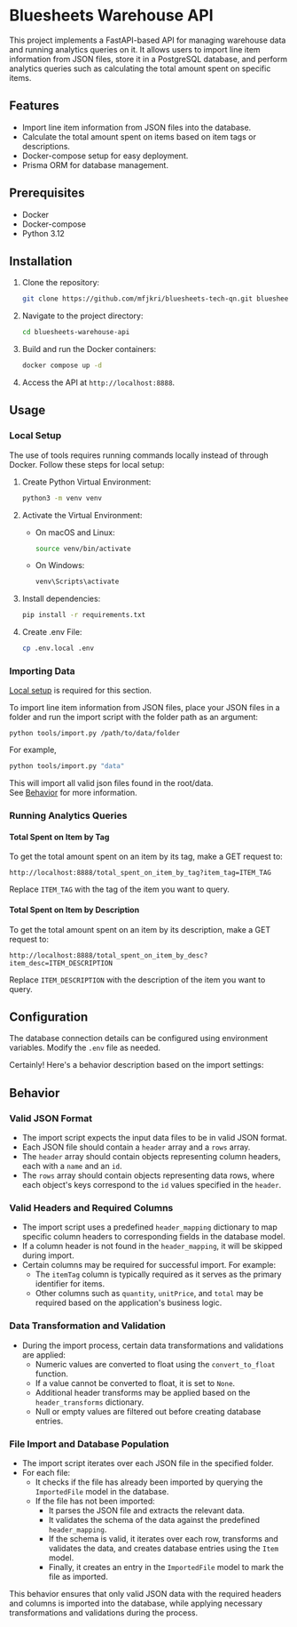 # Bluesheets Warehouse API

This project implements a FastAPI-based API for managing warehouse data and running analytics queries on it. It allows users to import line item information from JSON files, store it in a PostgreSQL database, and perform analytics queries such as calculating the total amount spent on specific items.

## Features

- Import line item information from JSON files into the database.
- Calculate the total amount spent on items based on item tags or descriptions.
- Docker-compose setup for easy deployment.
- Prisma ORM for database management.

## Prerequisites

- Docker
- Docker-compose
- Python 3.12

## Installation

1. Clone the repository:

   ```bash
   git clone https://github.com/mfjkri/bluesheets-tech-qn.git bluesheets-warehouse-api
   ```

2. Navigate to the project directory:

   ```bash
   cd bluesheets-warehouse-api
   ```

3. Build and run the Docker containers:

   ```bash
   docker compose up -d
   ```

4. Access the API at `http://localhost:8888`.

## Usage

### Local Setup

The use of tools requires running commands locally instead of through Docker. Follow these steps for local setup:

1. Create Python Virtual Environment:

   ```bash
   python3 -m venv venv
   ```

2. Activate the Virtual Environment:

   - On macOS and Linux:

     ```bash
     source venv/bin/activate
     ```

   - On Windows:

     ```powershell
     venv\Scripts\activate
     ```

3. Install dependencies:

   ```bash
   pip install -r requirements.txt
   ```

4. Create .env File:

   ```bash
   cp .env.local .env
   ```

### Importing Data

[Local setup](#local-setup) is required for this section.

To import line item information from JSON files, place your JSON files in a folder and run the import script with the folder path as an argument:

```
python tools/import.py /path/to/data/folder
```

For example,

```bash
python tools/import.py "data"
```

This will import all valid json files found in the root/data.\
See [Behavior](#behavior) for more information.

### Running Analytics Queries

#### Total Spent on Item by Tag

To get the total amount spent on an item by its tag, make a GET request to:

```
http://localhost:8888/total_spent_on_item_by_tag?item_tag=ITEM_TAG
```

Replace `ITEM_TAG` with the tag of the item you want to query.

#### Total Spent on Item by Description

To get the total amount spent on an item by its description, make a GET request to:

```
http://localhost:8888/total_spent_on_item_by_desc?item_desc=ITEM_DESCRIPTION
```

Replace `ITEM_DESCRIPTION` with the description of the item you want to query.

## Configuration

The database connection details can be configured using environment variables. Modify the `.env` file as needed.

Certainly! Here's a behavior description based on the import settings:

## Behavior

### Valid JSON Format

- The import script expects the input data files to be in valid JSON format.
- Each JSON file should contain a `header` array and a `rows` array.
- The `header` array should contain objects representing column headers, each with a `name` and an `id`.
- The `rows` array should contain objects representing data rows, where each object's keys correspond to the `id` values specified in the `header`.

### Valid Headers and Required Columns

- The import script uses a predefined `header_mapping` dictionary to map specific column headers to corresponding fields in the database model.
- If a column header is not found in the `header_mapping`, it will be skipped during import.
- Certain columns may be required for successful import. For example:
  - The `itemTag` column is typically required as it serves as the primary identifier for items.
  - Other columns such as `quantity`, `unitPrice`, and `total` may be required based on the application's business logic.

### Data Transformation and Validation

- During the import process, certain data transformations and validations are applied:
  - Numeric values are converted to float using the `convert_to_float` function.
  - If a value cannot be converted to float, it is set to `None`.
  - Additional header transforms may be applied based on the `header_transforms` dictionary.
  - Null or empty values are filtered out before creating database entries.

### File Import and Database Population

- The import script iterates over each JSON file in the specified folder.
- For each file:
  - It checks if the file has already been imported by querying the `ImportedFile` model in the database.
  - If the file has not been imported:
    - It parses the JSON file and extracts the relevant data.
    - It validates the schema of the data against the predefined `header_mapping`.
    - If the schema is valid, it iterates over each row, transforms and validates the data, and creates database entries using the `Item` model.
    - Finally, it creates an entry in the `ImportedFile` model to mark the file as imported.

This behavior ensures that only valid JSON data with the required headers and columns is imported into the database, while applying necessary transformations and validations during the process.
